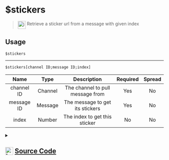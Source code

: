 # $stickers
> <img align="top" src="https://upload.wikimedia.org/wikipedia/commons/thumb/e/e4/Infobox_info_icon.svg/160px-Infobox_info_icon.svg.png?20150409153300" alt="image" width="25" height="auto"> Retrieve a sticker url from a message with given index
## Usage
```
$stickers
```
---
```
$stickers[channel ID;message ID;index]
```
| Name | Type | Description | Required | Spread
| :---: | :---: | :---: | :---: | :---: |
channel ID | Channel | The channel to pull message from | Yes | No
message ID | Message | The message to get its stickers | Yes | No
index | Number | The index to get this sticker | No | No
<details>
<summary>
    
## <img align="top" src="https://cdn4.iconfinder.com/data/icons/iconsimple-logotypes/512/github-512.png" alt="image" width="25" height="auto">  [Source Code](https://github.com/tryforge/ForgeScript-V2/blob/main/src/native/stickers.ts)
    
</summary>
    
```ts
import { BaseChannel } from "discord.js"
import { ArgType, NativeFunction, Return } from "../structures"

export default new NativeFunction({
    name: "$stickers",
    version: "1.0.3",
    description: "Retrieve a sticker url from a message with given index",
    brackets: false,
    unwrap: true,
    args: [
        {
            name: "channel ID",
            rest: false,
            required: true,
            description: "The channel to pull message from",
            type: ArgType.Channel,
            check: (i: BaseChannel) => i.isTextBased(),
        },
        {
            name: "message ID",
            pointer: 0,
            description: "The message to get its stickers",
            rest: false,
            required: true,
            type: ArgType.Message,
        },
        {
            name: "index",
            rest: false,
            description: "The index to get this sticker",
            type: ArgType.Number,
        },
    ],
    execute(ctx, [, message, index]) {
        index ??= 0
        return this.success((message ?? ctx.message)?.stickers.at(index)?.url)
    },
})

```
    
</details>